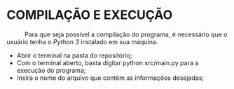 # COMPILAÇÃO E EXECUÇÃO

<p align="justify">⠀⠀⠀⠀Para que seja possível a compilação do programa, é necessário que o usuário tenha o <i>Python 3</i> instalado em sua máquina.</p>

* Abrir o terminal na pasta do repositório;
* Com o terminal aberto, basta digitar python src/main.py para a execução do programa;
* Insira o nome do arquivo que contém as informações desejadas;
